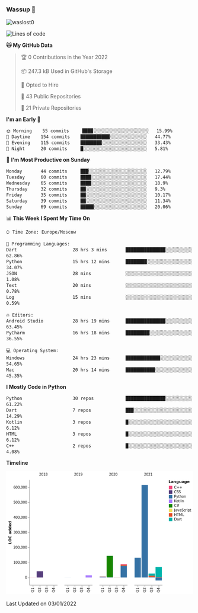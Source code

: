 ### Wassup 👋

<p align="left"> <img src="https://komarev.com/ghpvc/?username=waslost0" alt="waslost0" /></p>

<!--START_SECTION:waka-->
![Lines of code](https://img.shields.io/badge/From%20Hello%20World%20I%27ve%20Written-1%20Million%20lines%20of%20code-blue)

**🐱 My GitHub Data** 

> 🏆 0 Contributions in the Year 2022
 > 
> 📦 247.3 kB Used in GitHub's Storage 
 > 
> 💼 Opted to Hire
 > 
> 📜 43 Public Repositories 
 > 
> 🔑 21 Private Repositories  
 > 
**I'm an Early 🐤** 

```text
🌞 Morning    55 commits     ████░░░░░░░░░░░░░░░░░░░░░   15.99% 
🌆 Daytime    154 commits    ███████████░░░░░░░░░░░░░░   44.77% 
🌃 Evening    115 commits    ████████░░░░░░░░░░░░░░░░░   33.43% 
🌙 Night      20 commits     █░░░░░░░░░░░░░░░░░░░░░░░░   5.81%

```
📅 **I'm Most Productive on Sunday** 

```text
Monday       44 commits     ███░░░░░░░░░░░░░░░░░░░░░░   12.79% 
Tuesday      60 commits     ████░░░░░░░░░░░░░░░░░░░░░   17.44% 
Wednesday    65 commits     ████░░░░░░░░░░░░░░░░░░░░░   18.9% 
Thursday     32 commits     ██░░░░░░░░░░░░░░░░░░░░░░░   9.3% 
Friday       35 commits     ██░░░░░░░░░░░░░░░░░░░░░░░   10.17% 
Saturday     39 commits     ██░░░░░░░░░░░░░░░░░░░░░░░   11.34% 
Sunday       69 commits     █████░░░░░░░░░░░░░░░░░░░░   20.06%

```


📊 **This Week I Spent My Time On** 

```text
⌚︎ Time Zone: Europe/Moscow

💬 Programming Languages: 
Dart                     28 hrs 3 mins       ███████████████░░░░░░░░░░   62.86% 
Python                   15 hrs 12 mins      ████████░░░░░░░░░░░░░░░░░   34.07% 
JSON                     28 mins             ░░░░░░░░░░░░░░░░░░░░░░░░░   1.08% 
Text                     20 mins             ░░░░░░░░░░░░░░░░░░░░░░░░░   0.78% 
Log                      15 mins             ░░░░░░░░░░░░░░░░░░░░░░░░░   0.59%

🔥 Editors: 
Android Studio           28 hrs 19 mins      ███████████████░░░░░░░░░░   63.45% 
PyCharm                  16 hrs 18 mins      █████████░░░░░░░░░░░░░░░░   36.55%

💻 Operating System: 
Windows                  24 hrs 23 mins      █████████████░░░░░░░░░░░░   54.65% 
Mac                      20 hrs 14 mins      ███████████░░░░░░░░░░░░░░   45.35%

```

**I Mostly Code in Python** 

```text
Python                   30 repos            ███████████████░░░░░░░░░░   61.22% 
Dart                     7 repos             ███░░░░░░░░░░░░░░░░░░░░░░   14.29% 
Kotlin                   3 repos             █░░░░░░░░░░░░░░░░░░░░░░░░   6.12% 
HTML                     3 repos             █░░░░░░░░░░░░░░░░░░░░░░░░   6.12% 
C++                      2 repos             █░░░░░░░░░░░░░░░░░░░░░░░░   4.08%

```


**Timeline**

![Chart not found](https://raw.githubusercontent.com/waslost0/waslost0/master/charts/bar_graph.png) 


 Last Updated on 03/01/2022
<!--END_SECTION:waka-->

